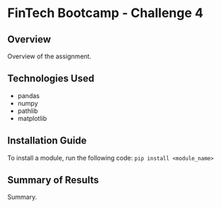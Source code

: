 # FinTech Bootcamp - Challenge 4

## Overview
Overview of the assignment.

## Technologies Used
- pandas
- numpy
- pathlib
- matplotlib

## Installation Guide
To install a module, run the following code:
`pip install <module_name>`

## Summary of Results
Summary.
